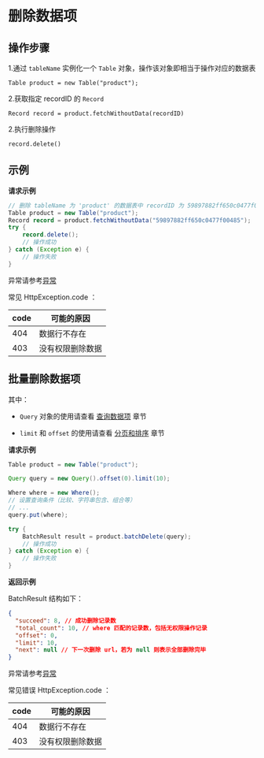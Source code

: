 # 删除数据项

## 操作步骤

1.通过 `tableName` 实例化一个 `Table` 对象，操作该对象即相当于操作对应的数据表

`Table product = new Table("product");`

2.获取指定 recordID 的 `Record`

`Record record = product.fetchWithoutData(recordID)`

2.执行删除操作

`record.delete()`

## 示例

**请求示例**

```java
// 删除 tableName 为 'product' 的数据表中 recordID 为 59897882ff650c0477f00485 的数据项
Table product = new Table("product");
Record record = product.fetchWithoutData("59897882ff650c0477f00485");
try {
    record.delete();
    // 操作成功
} catch (Exception e) {
    // 操作失败
}
```

异常请参考[异常](../error-code.md)

常见 HttpException.code ：

| code | 可能的原因       |
|----------------|-----------------|
| 404            | 数据行不存在      |
| 403            | 没有权限删除数据   |

## 批量删除数据项

其中：
 - `Query` 对象的使用请查看 [查询数据项](./query.md) 章节

 - `limit` 和 `offset` 的使用请查看 [分页和排序](./limit-and-order.md) 章节

**请求示例**

```java
Table product = new Table("product");

Query query = new Query().offset(0).limit(10);

Where where = new Where();
// 设置查询条件（比较、字符串包含、组合等）
// ...
query.put(where);

try {
    BatchResult result = product.batchDelete(query);
    // 操作成功
} catch (Exception e) {
    // 操作失败
}
```

**返回示例**

BatchResult 结构如下：

```json
{
  "succeed": 8, // 成功删除记录数
  "total_count": 10, // where 匹配的记录数，包括无权限操作记录
  "offset": 0,
  "limit": 10,
  "next": null // 下一次删除 url，若为 null 则表示全部删除完毕
}
```

异常请参考[异常](../error-code.md)

常见错误 HttpException.code ：

| code | 可能的原因       |
|----------------|-----------------|
| 404            | 数据行不存在      |
| 403            | 没有权限删除数据   |